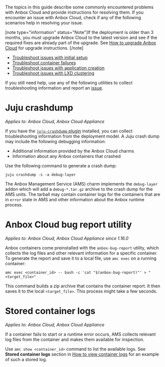The topics in this guide describe some commonly encountered problems with Anbox Cloud and provide instructions for resolving them. If you encounter an issue with Anbox Cloud, check if any of the following scenarios help in resolving your issue.

[note type="information" status="Note"]If the deployment is older than 3 months, you must upgrade Anbox Cloud to the latest version and see if the required fixes are already part of the upgrade. See [How to upgrade Anbox Cloud](https://discourse.ubuntu.com/t/how-to-upgrade-anbox-cloud/17750) for upgrade instructions.
[/note]

* [Troubleshoot issues with initial setup](https://discourse.ubuntu.com/t/troubleshoot-issues-with-initial-setup/35704)
* [Troubleshoot container failures](https://discourse.ubuntu.com/t/troubleshoot-container-failures/35703)
* [Troubleshoot issues with application creation](https://discourse.ubuntu.com/t/troubleshoot-issues-with-application-creation/35702)
* [Troubleshoot issues with LXD clustering](https://discourse.ubuntu.com/t/troubleshoot-issues-with-lxd-clustering/35705)

If you still need help, use any of the following utilities to collect troubleshooting information and report an [issue](https://bugs.launchpad.net/anbox-cloud/+filebug).


# Juju crashdump

*Applies to: Anbox Cloud, Anbox Cloud Appliance*

If you have the [`juju-crashdump` plugin](https://github.com/juju/juju-crashdump) installed, you can collect troubleshooting information from the deployment model. A Juju crash dump may include the following debugging information:
* Additional information provided by the Anbox Cloud charms
* Information about any Anbox containers that crashed

Use the following command to generate a crash dump:

    juju crashdump -s -a debug-layer 

The Anbox Management Service (AMS) charm implements the `debug-layer` addon which will add a `debug-*.tar.gz` archive to the crash dump for the AMS units. The tarball may contain container logs for the containers that are in `error` state in AMS and other information about the Anbox runtime process.

# Anbox Cloud bug report utility

*Applies to: Anbox Cloud, Anbox Cloud Appliance since 1.16.0*

Anbox containers come preinstalled with the `anbox-bug-report` utility, which
collects the log files and other relevant information for a specific container.
To generate the report and save it to a local file, use `amc exec` on a running
container:

```
amc exec <container_id> -- bash -c 'cat "$(anbox-bug-report)"' > "<target_file>"
```

This command builds a zip archive that contains the container report. It then
saves it to the local `<target_file>`. This process might take a few seconds.

# Stored container logs

*Applies to: Anbox Cloud, Anbox Cloud Appliance*

If a container fails to start or a runtime error occurs, AMS collects relevant log files from the container and makes them available for inspection. 

Use `amc show <container_id>` command to list the available logs. See **Stored container logs** section in [How to view container logs](https://discourse.ubuntu.com/t/how-to-view-the-container-logs/24329) for an example of such a stored log.
